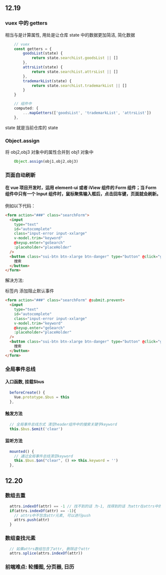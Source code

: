 ## 12.19

### vuex 中的 getters

相当与是计算属性, 用处是让仓库 state 中的数据更加简洁, 简化数据

```JavaScript
    // vuex
    const getters = {
        goodsList(state) {
            return state.searchList.goodsList || []
        },
        attrsList(state) {
            return state.searchList.attrsList || []
        },
        trademarkList(state) {
            return state.searchList.trademarkList || []
        }
    }
```

```JavaScript
    // 组件中
    computed: {
        ...mapGetters(['goodsList', 'trademarkList', 'attrsList'])
    },
```

state 就是当前仓库的 state

### Object.assign

将 obj2,obj3 对象中的属性合并到 obj1 对象中

```JavaScript
    Object.assign(obj1,obj2,obj3)
```

### 页面自动刷新

#### 在 vue 项目开发时，运用 element-ui 或者 iView 组件的 Form 组件；当 Form 组件中只有一个 Input 组件时，鼠标聚焦输入框后，点击回车键，页面就会刷新。

例如以下代码：

```html
<form action="###" class="searchForm">
  <input
    type="text"
    id="autocomplete"
    class="input-error input-xxlarge"
    v-model.trim="keyword"
    @keyup.enter="goSearch"
    :placeholder="placeHolder"
  />
  <button class="sui-btn btn-xlarge btn-danger" type="button" @click="goSearch">
    搜索
  </button>
</form>
```

解决方法:

<form>标签内 添加阻止默认事件

```html
<form action="###" class="searchForm" @submit.prevent>
  <input
    type="text"
    id="autocomplete"
    class="input-error input-xxlarge"
    v-model.trim="keyword"
    @keyup.enter="goSearch"
    :placeholder="placeHolder"
  />
  <button class="sui-btn btn-xlarge btn-danger" type="button" @click="goSearch">
    搜索
  </button>
</form>
```

### 全局事件总线

#### 入口函数, 挂载$bus

```JavaScript
  beforeCreate() {
    Vue.prototype.$bus = this
  },
```

#### 触发方法

```JavaScript
  // 全局事件总线方式 清空header组件中的搜索关键字keyword
  this.$bus.$emit('clear')
```

#### 监听方法

```JavaScript
  mounted() {
    // 通过全局事件总线清空keyword
    this.$bus.$on("clear", () => this.keyword = '')
  },
```

## 12.20

### 数组去重

```JavaScript
  attrs.indexOf(attr) == -1 // 找不到的话 为-1, 找得到的话 为attr在attrs中的索引值
  if(attrs.indexOf(attr) == -1){
    // attrs中不包含attr元素, 可以进行push
    attrs.push(attr)
  }
```

### 数组查找元素

```JavaScript
  // 如果attrs数组包含了attr, 删除这个attr
  attrs.splice(attrs.indexOf(attr))
```

### 前端难点: 轮播图, 分页器, 日历
